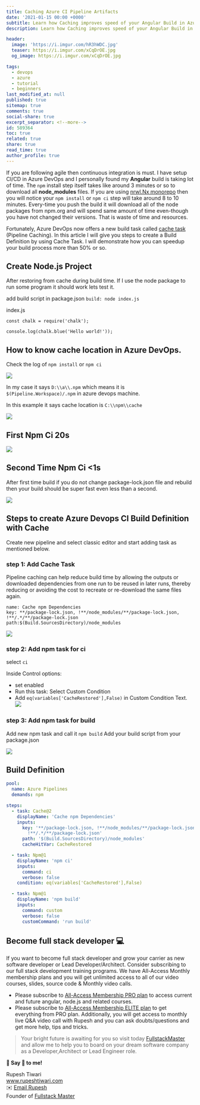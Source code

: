 ```yaml
---
title: Caching Azure CI Pipeline Artifacts
date: '2021-01-15 00:00 +0000'
subtitle: Learn how Caching improves speed of your Angular Build in Azure CI build
description: Learn how Caching improves speed of your Angular Build in Azure CI build

header:
  image: 'https://i.imgur.com/hR3hWDC.jpg'
  teaser: https://i.imgur.com/xCqDrOE.jpg
  og_image: https://i.imgur.com/xCqDrOE.jpg

tags:
  - devops
  - azure
  - tutorial
  - beginners
last_modified_at: null
published: true
sitemap: true
comments: true
social-share: true
excerpt_separator: <!--more-->
id: 589364
toc: true
related: true
share: true
read_time: true
author_profile: true
---
```


If you are following agile then continuous integration is must. I have setup
CI/CD in Azure DevOps and I personally found my **Angular** build is taking lot
of time. The `npm` install step itself takes like around 3 minutes or so to
download all **node_modules** files. If you are using
[nrwl.Nx monorepo](https://nx.dev/) then you will notice your `npm install` or
`npm ci` step will take around 8 to 10 minutes. Every-time you push the build it
will download all of the node packages from npm.org and will spend same amount
of time even-though you have not changed their versions. That is waste of time
and resources.

Fortunately, Azure DevOps now offers a new build task called
[cache task](https://docs.microsoft.com/en-us/azure/devops/pipelines/release/caching?view=azure-devops)
(Pipeline Caching). In this article I will give you steps to create a Build
Definition by using Cache Task. I will demonstrate how you can speedup your
build process more than 50% or so.

## Create Node.js Project

After restoring from cache during build time. If I use the node package to run
some program it should work lets test it.

add build script in package.json `build: node index.js`

index.js

```json=
const chalk = require('chalk');

console.log(chalk.blue('Hello world!'));
```

## How to know cache location in Azure DevOps.

Check the log of `npm install` or `npm ci`

![](https://i.imgur.com/w9Jv2n9.png)

In my case it says `D:\\a\\.npm` which means it is `$(Pipeline.Workspace)/.npm`
in azure devops machine.

In this example it says cache location is `C:\\npm\\cache`

![](https://i.imgur.com/gm4ZDzA.png)

## First Npm Ci 20s

![](https://i.imgur.com/l1xLLRw.png)

## Second Time Npm Ci <1s

After first time build if you do not change package-lock.json file and rebuild
then your build should be super fast even less than a second.

![](https://i.imgur.com/WtatWWj.png)

## Steps to create Azure Devops CI Build Definition with Cache

Create new pipeline and select classic editor and start adding task as mentioned
below.

### step 1: Add Cache Task

Pipeline caching can help reduce build time by allowing the outputs or
downloaded dependencies from one run to be reused in later runs, thereby
reducing or avoiding the cost to recreate or re-download the same files again.

```
name: Cache npm Dependencies
key: **/package-lock.json, !**/node_modules/**/package-lock.json, !**/.*/**/package-lock.json
path:$(Build.SourcesDirectory)/node_modules
```

![](https://i.imgur.com/cwJQtEY.png)

### step 2: Add npm task for ci

select `ci`

Inside Control options:

- set enabled
- Run this task: Select Custom Condition
- Add `eq(variables['CacheRestored'],False)` in Custom Condition Text.
  ![](https://i.imgur.com/edQZnMN.png)

### step 3: Add npm task for build

Add new npm task and call it `npm build` Add your build script from your
package.json

![](https://i.imgur.com/ttAwfP8.png)

## Build Definition

```yaml
pool:
  name: Azure Pipelines
  demands: npm

steps:
  - task: Cache@2
    displayName: 'Cache npm Dependencies'
    inputs:
      key: '**/package-lock.json, !**/node_modules/**/package-lock.json,
        !**/.*/**/package-lock.json'
      path: '$(Build.SourcesDirectory)/node_modules'
      cacheHitVar: CacheRestored

  - task: Npm@1
    displayName: 'npm ci'
    inputs:
      command: ci
      verbose: false
    condition: eq(variables['CacheRestored'],False)

  - task: Npm@1
    displayName: 'npm build'
    inputs:
      command: custom
      verbose: false
      customCommand: 'run build'
```

## Become full stack developer 💻

If you want to become full stack developer and grow your carrier as new software
developer or Lead Developer/Architect. Consider subscribing to our full stack
development training programs. We have All-Access Monthly membership plans and
you will get unlimited access to all of our video courses, slides, source code &
Monthly video calls.

- Please subscribe to
  [All-Access Membership PRO plan](https://www.fullstackmaster.net/pro) to
  access current and future angular, node.js and related courses.
- Please subscribe to
  [All-Access Membership ELITE plan](https://www.fullstackmaster.net/elite) to
  get everything from PRO plan. Additionally, you will get access to monthly
  live Q&A video call with Rupesh and you can ask doubts/questions and get more
  help, tips and tricks.

> Your bright future is awaiting for you so visit today
> [FullstackMaster](www.fullstackmaster.net) and allow me to help you to board
> on your dream software company as a Developer,Architect or Lead Engineer role.

**💖 Say 👋 to me!**

<div> 
Rupesh Tiwari </div><div>
<a href="https://www.rupeshtiwari.com"> www.rupeshtiwari.com</a> </div><div>
✉️ <a href="mailto:rupesh.tiwari.info@gmail.com?subject=Hi"> Email Rupesh</a> </div><div>
Founder of <a href="https://www.fullstackmaster.net"> Fullstack Master</a></div><div>
</div>
